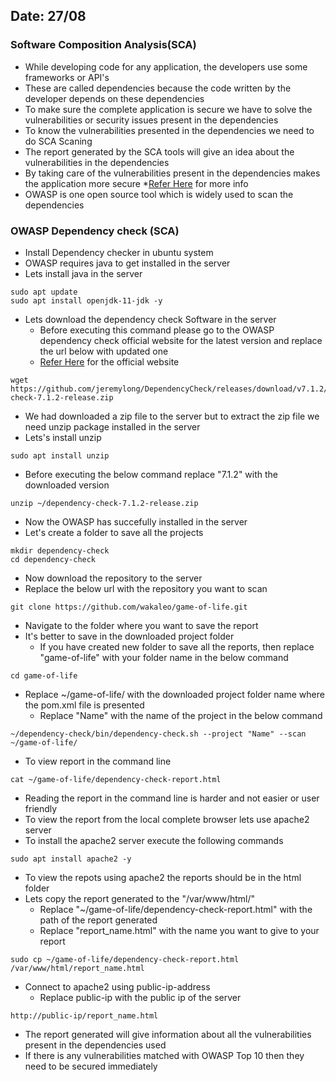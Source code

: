 ## Date: 27/08
### Software Composition Analysis(SCA)
* While developing code for any application, the developers use some frameworks or API's 
* These are called dependencies because the code written by the developer depends on these dependencies
* To make sure the complete application is secure we have to solve the vulnerabilities or security issues present in the dependencies
* To know the vulnerabilities presented in the dependencies we need to do SCA Scaning
* The report generated by the SCA tools will give an idea about the vulnerabilities in the dependencies
* By taking care of the vulnerabilities present in the dependencies makes the application more secure
*[Refer Here](https://www.synopsys.com/glossary/what-is-software-composition-analysis.html) for more info
* OWASP is one open source tool which is widely used to scan the dependencies
### OWASP Dependency check (SCA) 
* Install Dependency checker in ubuntu system
* OWASP requires java to get installed in the server
* Lets install java in the server
```
sudo apt update
sudo apt install openjdk-11-jdk -y
```
* Lets download the dependency check Software in the server
  * Before executing this command please go to the OWASP dependency check official website for the latest version and replace the url below with updated one
  * [Refer Here](https://owasp.org/www-project-dependency-track/) for the official website
```
wget https://github.com/jeremylong/DependencyCheck/releases/download/v7.1.2/dependency-check-7.1.2-release.zip
```
* We had downloaded a zip file to the server but to extract the zip file we need unzip package installed in the server
* Lets's install unzip
```
sudo apt install unzip
```
  * Before executing the below command replace "7.1.2" with the downloaded version
```
unzip ~/dependency-check-7.1.2-release.zip
```
* Now the OWASP has succefully installed in the server
* Let's create a folder to save all the projects
```
mkdir dependency-check
cd dependency-check
```
* Now download the repository to the server
* Replace the below url with the repository you want to scan
```
git clone https://github.com/wakaleo/game-of-life.git  
```
* Navigate to the folder where you want to save the report
* It's better to save in the downloaded project folder
  * If you have created new folder to save all the reports, then replace "game-of-life" with your folder name in the below command
```
cd game-of-life
```
* Replace ~/game-of-life/ with the downloaded project folder name where the pom.xml file is presented
  * Replace "Name" with the name of the project in the below command
```
~/dependency-check/bin/dependency-check.sh --project "Name" --scan ~/game-of-life/
```
* To view report in the command line 
```
cat ~/game-of-life/dependency-check-report.html 
```
* Reading the report in the command line is harder and not easier or user friendly
* To view the report from the local complete browser lets use apache2 server
* To install the apache2 server execute the following commands
```
sudo apt install apache2 -y
```
* To view the repots using apache2 the reports should be in the html folder
* Lets copy the report generated to the "/var/www/html/"
  * Replace "~/game-of-life/dependency-check-report.html" with the path of the report generated
  * Replace "report_name.html" with the name you want to give to your report
```
sudo cp ~/game-of-life/dependency-check-report.html /var/www/html/report_name.html
```
* Connect to apache2 using public-ip-address
    * Replace public-ip with the public ip of the server
```
http://public-ip/report_name.html
```
* The report generated will give information about all the vulnerabilities present in the dependencies used
* If there is any vulnerabilities matched with OWASP Top 10 then they need to be secured immediately